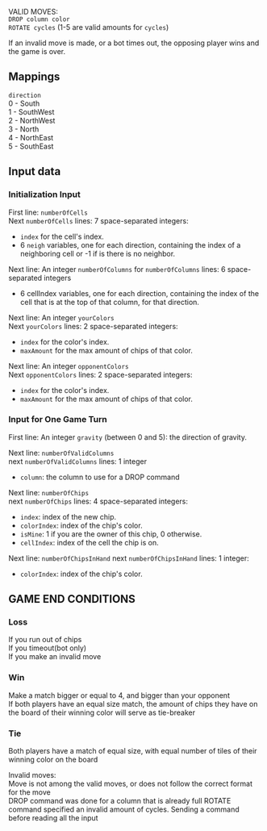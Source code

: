 VALID MOVES:  
`DROP column color`  
`ROTATE cycles` (1-5 are valid amounts for `cycles`)

If an invalid move is made, or a bot times out, the opposing player wins and the game is over.

## Mappings
`direction`  
0 - South  
1 - SouthWest  
2 - NorthWest  
3 - North  
4 - NorthEast  
5 - SouthEast  
## Input data

### Initialization Input

First line: `numberOfCells`  
Next `numberOfCells` lines: 7 space-separated integers:  
- `index` for the cell's index.  
- 6 `neigh` variables, one for each direction, containing the index of a neighboring cell or -1 if is there is no neighbor.  

Next line: An integer `numberOfColumns`
for `numberOfColumns` lines: 6 space-separated integers
- 6 cellIndex variables, one for each direction, containing the index of the cell that is at the top of that column, for that direction.

Next line: An integer `yourColors`  
Next `yourColors` lines: 2 space-separated integers:
- `index` for the color's index.  
- `maxAmount` for the max amount of chips of that color.  

Next line: An integer `opponentColors`  
Next `opponentColors` lines: 2 space-separated integers:
- `index` for the color's index.  
- `maxAmount` for the max amount of chips of that color.  

### Input for One Game Turn
First line: An integer `gravity` (between 0 and 5): the direction of gravity.  

Next line: `numberOfValidColumns`  
next `numberOfValidColumns` lines: 1 integer 
- `column`: the column to use for a DROP command

Next line: `numberOfChips`  
next `numberOfChips` lines: 4 space-separated integers:  
- `index`: index of the new chip.  
- `colorIndex`: index of the chip's color.  
- `isMine`: 1 if you are the owner of this chip, 0 otherwise.  
- `cellIndex`: index of the cell the chip is on.  

Next line: `numberOfChipsInHand`
next `numberOfChipsInHand` lines: 1 integer:
- `colorIndex`: index of the chip's color.

## GAME END CONDITIONS

### Loss
If you run out of chips  
If you timeout(bot only)  
If you make an invalid move  

### Win
Make a match bigger or equal to 4, and bigger than your opponent  
If both players have an equal size match, the amount of chips they have on the board of their winning color will serve as tie-breaker  

### Tie
Both players have a match of equal size, with equal number of tiles of their winning color on the board  

Invalid moves:  
Move is not among the valid moves, or does not follow the correct format for the move  
DROP command was done for a column that is already full
ROTATE command specified an invalid amount of cycles.
Sending a command before reading all the input  
